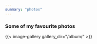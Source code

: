 ```yaml
---
summary: "photos"
---
```


### Some of my favourite photos

{{< image-gallery gallery_dir="/album/" >}}
